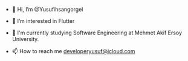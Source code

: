 - 👋 Hi, I’m @Yusufihsangorgel

- 👀 I’m interested in Flutter

- 🌱 I'm currently studying Software Engineering at Mehmet Akif Ersoy University.

- 📫 How to reach me developeryusuf@icloud.com

<!---
Yusufihsangorgel/Yusufihsangorgel is a ✨ special ✨ repository because its `README.md` (this file) appears on your GitHub profile.
You can click the Preview link to take a look at your changes.
--->


